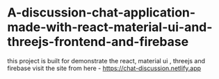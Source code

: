 # A-discussion-chat-application-made-with-react-material-ui-and-threejs-frontend-and-firebase
this project is built for demonstrate the react, material ui , threejs  and firebase
visit the site from here - https://chat-discussion.netlify.app
